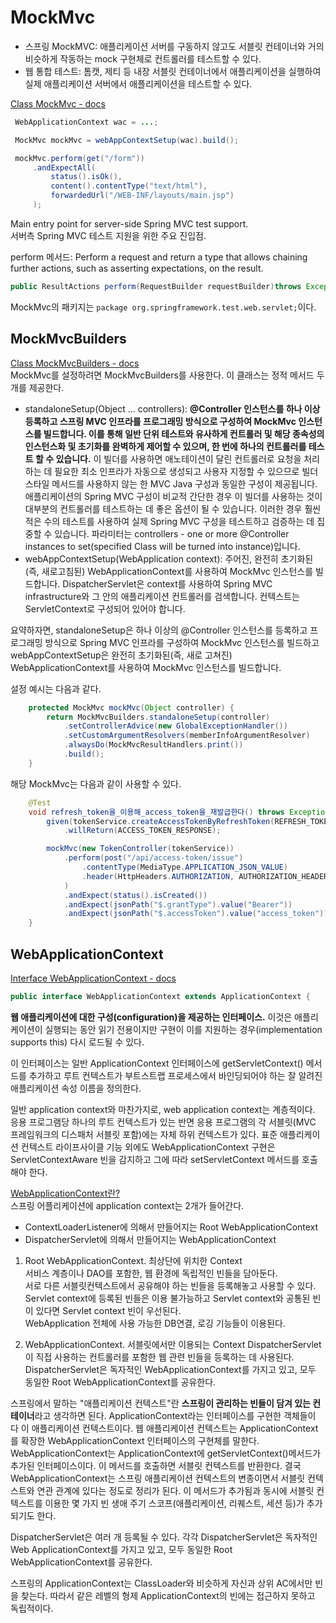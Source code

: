 # MockMvc
- 스프링 MockMVC: 애플리케이션 서버를 구동하지 않고도 서블릿 컨테이너와 거의 비슷하게 작동하는 mock 구현체로 컨트롤러를 테스트할 수 있다.  
- 웹 통합 테스트: 톰캣, 제티 등 내장 서블릿 컨테이너에서 애플리케이션을 실행하여 실제 애플리케이션 서버에서 애플리케이션을 테스트할 수 있다.  
  
[Class MockMvc - docs](https://docs.spring.io/spring-framework/docs/current/javadoc-api/org/springframework/test/web/servlet/MockMvc.html)  
```java
 WebApplicationContext wac = ...;

 MockMvc mockMvc = webAppContextSetup(wac).build();

 mockMvc.perform(get("/form"))
     .andExpectAll(
         status().isOk(),
         content().contentType("text/html"),
         forwardedUrl("/WEB-INF/layouts/main.jsp")
     );
```
Main entry point for server-side Spring MVC test support.  
서버측 Spring MVC 테스트 지원을 위한 주요 진입점.  
  
perform 메서드: Perform a request and return a type that allows chaining further actions, such as asserting expectations, on the result.
```java
public ResultActions perform(RequestBuilder requestBuilder)throws Exception
```
  
MockMvc의 패키지는 `package org.springframework.test.web.servlet;`이다.  
## MockMvcBuilders
[Class MockMvcBuilders - docs](https://docs.spring.io/spring-framework/docs/current/javadoc-api/org/springframework/test/web/servlet/setup/MockMvcBuilders.html#standaloneSetup(java.lang.Object...))  
MockMvc를 설정하려면 MockMvcBuilders를 사용한다. 이 클래스는 정적 메서드 두 개를 제공한다.  
- standaloneSetup(Object ... controllers): **@Controller 인스턴스를 하나 이상 등록하고 스프링 MVC 인프라를 프로그래밍 방식으로 구성하여 MockMvc 인스턴스를 빌드합니다. 이를 통해 일반 단위 테스트와 유사하게 컨트롤러 및 해당 종속성의 인스턴스화 및 초기화를 완벽하게 제어할 수 있으며, 한 번에 하나의 컨트롤러를 테스트 할 수 있습니다.** 이 빌더를 사용하면 애노테이션이 달린 컨트롤러로 요청을 처리하는 데 필요한 최소 인프라가 자동으로 생성되고 사용자 지정할 수 있으므로 빌더 스타일 메서드를 사용하지 않는 한 MVC Java 구성과 동일한 구성이 제공됩니다. 애플리케이션의 Spring MVC 구성이 비교적 간단한 경우 이 빌더를 사용하는 것이 대부분의 컨트롤러를 테스트하는 데 좋은 옵션이 될 수 있습니다. 이러한 경우 훨씬 적은 수의 테스트를 사용하여 실제 Spring MVC 구성을 테스트하고 검증하는 데 집중할 수 있습니다. 파라미터는 controllers - one or more @Controller instances to set(specified Class will be turned into instance)입니다.  
- webAppContextSetup(WebApplication context): 주어진, 완전히 초기화된(즉, 새로고침된) WebApplicationContext를 사용하여 MockMvc 인스턴스를 빌드합니다. DispatcherServlet은 context를 사용하여 Spring MVC infrastructure와 그 안의 애플리케이션 컨트롤러를 검색합니다. 컨텍스트는 ServletContext로 구성되어 있어야 합니다.  
  
요약하자면, standaloneSetup은 하나 이상의 @Controller 인스턴스를 등록하고 프로그래밍 방식으로 Spring MVC 인프라를 구성하여 MockMvc 인스턴스를 빌드하고 webAppContextSetup은 완전히 초기화된(즉, 새로 고쳐진) WebApplicationContext를 사용하여 MockMvc 인스턴스를 빌드합니다.  
  
설정 예시는 다음과 같다.  
```java
	protected MockMvc mockMvc(Object controller) {
		return MockMvcBuilders.standaloneSetup(controller)
			.setControllerAdvice(new GlobalExceptionHandler())
			.setCustomArgumentResolvers(memberInfoArgumentResolver)
			.alwaysDo(MockMvcResultHandlers.print())
			.build();
	}
```
  
해당 MockMvc는 다음과 같이 사용할 수 있다.  
```java
	@Test
	void refresh_token을_이용해_access_token을_재발급한다() throws Exception {
		given(tokenService.createAccessTokenByRefreshToken(REFRESH_TOKEN))
			.willReturn(ACCESS_TOKEN_RESPONSE);

		mockMvc(new TokenController(tokenService))
			.perform(post("/api/access-token/issue")
				.contentType(MediaType.APPLICATION_JSON_VALUE)
				.header(HttpHeaders.AUTHORIZATION, AUTHORIZATION_HEADER_REFRESH)
			)
			.andExpect(status().isCreated())
			.andExpect(jsonPath("$.grantType").value("Bearer"))
			.andExpect(jsonPath("$.accessToken").value("access_token"));
	}
```
## WebApplicationContext
[Interface WebApplicationContext - docs](https://docs.spring.io/spring-framework/docs/current/javadoc-api/org/springframework/web/context/WebApplicationContext.html)  
```java
public interface WebApplicationContext extends ApplicationContext {
```
**웹 애플리케이션에 대한 구성(configuration)을 제공하는 인터페이스.** 이것은 애플리케이션이 실행되는 동안 읽기 전용이지만 구현이 이를 지원하는 경우(implementation supports this) 다시 로드될 수 있다.  
  
이 인터페이스는 일반 ApplicationContext 인터페이스에 getServletContext() 메서드를 추가하고 루트 컨텍스트가 부트스트랩 프로세스에서 바인딩되어야 하는 잘 알려진 애플리케이션 속성 이름을 정의한다.  
  
일반 application context와 마찬가지로, web application context는 계층적이다. 응용 프로그램당 하나의 루트 컨텍스트가 있는 반면 응용 프로그램의 각 서블릿(MVC 프레임워크의 디스패처 서블릿 포함)에는 자체 하위 컨텍스트가 있다. 표준 애플리케이션 컨텍스트 라이프사이클 기능 외에도 WebApplicationContext 구현은 ServletContextAware 빈을 감지하고 그에 따라 setServletContext 메서드를 호출해야 한다.  
  
[WebApplicationContext란?](https://unordinarydays.tistory.com/131)  
스프링 어플리케이션에 application context는 2개가 들어간다.  
- ContextLoaderListener에 의해서 만들어지는 Root WebApplicationContext  
- DispatcherServlet에 의해서 만들어지는 WebApplicationContext  
  
1. Root WebApplicationContext. 최상단에 위치한 Context  
서비스 계층이나 DAO를 포함한, 웹 환경에 독립적인 빈들을 담아둔다.  
서로 다른 서블릿컨텍스트에서 공유해야 하는 빈들을 등록해놓고 사용할 수 있다.  
Servlet context에 등록된 빈들은 이용 불가능하고 Servlet context와 공통된 빈이 있다면 Servlet context 빈이 우선된다.  
WebApplication 전체에 사용 가능한 DB연결, 로깅 기능들이 이용된다.  
  
2. WebApplicationContext. 서블릿에서만 이용되는 Context
DispatcherServlet이 직접 사용하는 컨트롤러를 포함한 웹 관련 빈들을 등록하는 데 사용된다.  
DispatcherServlet은 독자적인 WebApplicationContext를 가지고 있고, 모두 동일한 Root WebApplicationContext를 공유한다.  
  
스프링에서 말하는 "애플리케이션 컨텍스트"란 **스프링이 관리하는 빈들이 담겨 있는 컨테이너**라고 생각하면 된다. ApplicationContext라는 인터페이스를 구현한 객체들이 다 이 애플리케이션 컨텍스트이다. 웹 애플리케이션 컨텍스트는 ApplicationContext를 확장한 WebApplicationContext 인터페이스의 구현체를 말한다.   WebApplicationContext는 ApplicationContext에 getServletContext()메서드가 추가된 인터페이스이다. 이 메서드를 호출하면 서블릿 컨텍스트를 반환한다. 결국 WebApplicationContext는 스프링 애플리케이션 컨텍스트의 변종이면서 서블릿 컨텍스트와 연관 관계에 있다는 정도로 정리가 된다. 이 메서드가 추가됨과 동시에 서블릿 컨텍스트를 이용한 몇 가지 빈 생애 주기 스코프(애플리케이션, 리퀘스트, 세션 등)가 추가되기도 한다.  
  
DispatcherServlet은 여러 개 등록될 수 있다. 각각 DispatcherServlet은 독자적인 Web ApplicationContext를 가지고 있고, 모두 동일한 Root WebApplicationContext를 공유한다.  
  
스프링의 ApplicationContext는 ClassLoader와 비슷하게 자신과 상위 AC에서만 빈을 찾는다. 따라서 같은 레벨의 형제 ApplicationContext의 빈에는 접근하지 못하고 독립적이다.  
